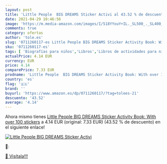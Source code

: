 ```yaml
---
layout: post
title: 'Little People  BIG DREAMS Sticker Activi al 43.52 % de descuento'
date: 2021-04-29 10:46:56
image: 'https://m.media-amazon.com/images/I/518YYouY+IL._SL500_._SL400_.jpg'
comments: true
category: ofertas
author: 'tole.es'
slug: '0711260117-es Little People BIG DREAMS Sticker Activity Book: With over...'
sku: '0711260117-es'
tags: [ 'Biografías para niños','Libros','Libros de actividades para niños','Libros de actividades, manualidades y juegos para niños','Libros de lugares y culturas para niños','Libros para colorear para niños','Libros para niños', ]
actualPrice: 4.14 EUR
currency: EUR
price: 4.14
comparePrice: 7.33 EUR
prodname: 'Little People  BIG DREAMS Sticker Activity Book: With over 100 stickers'
country: 'es'
flag: '🇪🇸'
brand: ''
buyurl: 'https://www.amazon.es/dp/0711260117/?tag=tolees-21'
descuento: '43.52'
average: '4.14'
---
```


Ahora mismo tienes [Little People  BIG DREAMS Sticker Activity Book: With over 100 stickers](https://www.amazon.es/dp/0711260117/?tag=tolees-21) a 4.14 EUR (original: 7.33 EUR) (43.52 %  de descuento) en el siguiente enlace!

[![Little People  BIG DREAMS Sticker Activi](https://m.media-amazon.com/images/I/518YYouY+IL._SL500_._SL400_.jpg)](https://www.amazon.es/dp/0711260117/?tag=tolees-21)

🔎:


[🛒 Visítala!!!](https://www.amazon.es/dp/0711260117/?tag=tolees-21)
